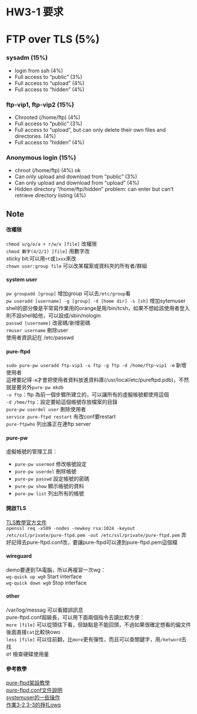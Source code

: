 # HW3-1 要求

FTP over TLS (5%)
===

### sysadm (15%)  
* login from ssh (4%)  
* Full access to “public” (3%)  
* Full access to “upload” (4%)  
* Full access to “hidden” (4%)  

### ftp-vip1, ftp-vip2 (15%)  
* Chrooted (/home/ftp) (4%)  
* Full access to “public” (3%)  
* Full access to “upload”, but can only delete their own files and directories. (4%)  
* Full access to “hidden” (4%)  

### Anonymous login (15%)  
* chroot (/home/ftp) (4%)  ok
* Can only upload and download from “public” (3%)  
* Can only upload and download from “upload” (4%)  
* Hidden directory “/home/ftp/hidden” problem: can enter but can’t retrieve directory listing (4%)  

## Note
#### 改權限
`chmod u/g/o/a + r/w/x [file]` 改權限  
`chmod 數字(4/2/1) [file]` 用數字改  
sticky bit:可以用`+t`或`1xxx`來改  
`chown user:group file` 可以改某檔案或資料夾的所有者/群組  

#### system user
`pw groupadd [group]` 增加group 可以去`/etc/group`看  
`pw useradd [username] -g [group] -d [home dir] -s [sh]` 增加sytemuser  
shell的部分像是平常寫作業用的orange是用/bin/tcsh，如果不想給該使用者登入則不設shell給他，可以設成/sbin/nologin  
`passwd [username]` 改密碼/新增密碼  
`rmuser username`  刪除user  
使用者資訊記在 /etc/passwd   

#### pure-ftpd
`sudo pure-pw useradd ftp-vip1 -u ftp -g ftp -d /home/ftp-vip1 -m` 新增使用者   
這裡要記得`-m`才會把使用者資料放進資料庫(/usr/local/etc/pureftpd.pdb)，不然就是要另外`pure-pw mkdb`  
`-u ftp`：ftp 為前一個步驟所建立的，可以讓所有的虛擬帳號都使用這個  
`-d /hme/ftp`：設定要給這個帳號存放檔案的目錄  
`pure-pw userdel user` 刪除使用者  
`service pure-ftpd restart` 有改conf要restart  
`pure-ftpwho` 列出誰正在連ftp server  

#### pure-pw
虛擬帳號的管理工具：
* `pure-pw usermod` 修改帳號設定
* `pure-pw userdel` 刪除帳號
* `pure-pw passwd` 設定帳號的密碼
* `pure-pw show` 顯示帳號的資料
* `pure-pw list` 列出所有的帳號

#### 開啟TLS
[TLS教學官方文件](http://pureftpd.sourceforge.net/README.TLS)  
`openssl req -x509 -nodes -newkey rsa:1024 -keyout /etc/ssl/private/pure-ftpd.pem -out /etc/ssl/private/pure-ftpd.pem`
弄好記得去pure-ftpd.conf改，要讓pure-ftpd可以連到pure-ftpd.pem這個檔  

#### wireguard
demo要連到TA電腦，所以再複習一次wg：  
`wg-quick up wg0` Start interface  
`wg-quick down wg0` Stop interface  

#### other
 /var/log/messag 可以看錯誤訊息  
pure-ftpd.conf超級長，可以用下面兩個指令去讀比較方便：  
`more [file]` 可以從頭往下看，但缺點是不能回頭，不過如果很確定想看的偏文件後面直接`cat`比較快owo  
`less [file]` 可以往前翻，比`more`更有彈性，而且可以查關鍵字，用`/ketword`去找  
`df` 檢查硬碟使用量

#### 參考教學
[pure-ftpd架設教學](http://mail.lsps.tp.edu.tw/~gsyan/freebsd2001/ftp-pureftpd.html)  
[pure-ftpd.conf文件說明](https://www.twblogs.net/a/5bedb90d2b717720b51fa65c)  
[systemuser的一些操作](https://dywang.csie.cyut.edu.tw/dywang/linuxSystem/node58.html)  
[作業3-2,3-3的掙扎owq](https://hackmd.io/52tlWKU_Rd2H0atOlT5Bdg?both)  

